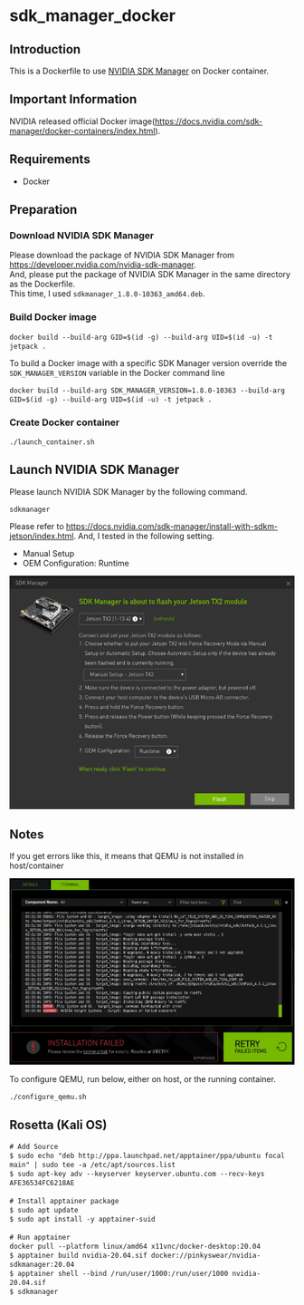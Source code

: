 # sdk_manager_docker

## Introduction

This is a Dockerfile to use [NVIDIA SDK Manager](https://docs.nvidia.com/sdk-manager/) on Docker container.

## Important Information

NVIDIA released official Docker image(<https://docs.nvidia.com/sdk-manager/docker-containers/index.html>).

## Requirements

* Docker

## Preparation

### Download NVIDIA SDK Manager

Please download the package of NVIDIA SDK Manager from <https://developer.nvidia.com/nvidia-sdk-manager>.  
And, please put the package of NVIDIA SDK Manager in the same directory as the Dockerfile.  
This time, I used `sdkmanager_1.8.0-10363_amd64.deb`.

### Build Docker image

```
docker build --build-arg GID=$(id -g) --build-arg UID=$(id -u) -t jetpack .
```

To build a Docker image with a specific SDK Manager version override the ``SDK_MANAGER_VERSION`` variable in the Docker command line

```
docker build --build-arg SDK_MANAGER_VERSION=1.8.0-10363 --build-arg GID=$(id -g) --build-arg UID=$(id -u) -t jetpack .
```

### Create Docker container

```
./launch_container.sh
```

## Launch NVIDIA SDK Manager

Please launch NVIDIA SDK Manager by the following command.

```
sdkmanager
```

Please refer to <https://docs.nvidia.com/sdk-manager/install-with-sdkm-jetson/index.html>.
And, I tested in the following setting.

* Manual Setup
* OEM Configuration: Runtime

![](image/jetson-os-flash-setting.png)

## Notes

If you get errors like this, it means that QEMU is not installed in host/container

![](image/filesystem-error.png)

To configure QEMU, run below, either on host, or the running container.

```shell
./configure_qemu.sh
```

## Rosetta (Kali OS)
```
# Add Source
$ sudo echo "deb http://ppa.launchpad.net/apptainer/ppa/ubuntu focal main" | sudo tee -a /etc/apt/sources.list
$ sudo apt-key adv --keyserver keyserver.ubuntu.com --recv-keys AFE36534FC6218AE

# Install apptainer package
$ sudo apt update
$ sudo apt install -y apptainer-suid

# Run apptainer
docker pull --platform linux/amd64 x11vnc/docker-desktop:20.04
$ apptainer build nvidia-20.04.sif docker://pinkyswear/nvidia-sdkmanager:20.04
$ apptainer shell --bind /run/user/1000:/run/user/1000 nvidia-20.04.sif
$ sdkmanager
```
